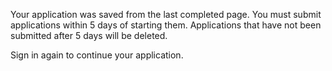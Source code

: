 Your application was saved from the last completed page.  You must submit applications within 5 days of starting them. Applications that have not been submitted after 5 days will be deleted.

Sign in again to continue your application.